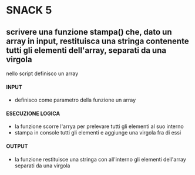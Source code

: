 # SNACK 5

## scrivere una funzione stampa() che, dato un array in input, restituisca una stringa contenente tutti gli elementi dell'array, separati da una virgola

nello script definisco un array

#### INPUT
- definisco come parametro della funzione un array
#### ESECUZIONE LOGICA
- la funzione scorre l'arrya per prelevare tutti gli elementi al suo interno
- stampa in console tutti gli elementi e aggiunge una virgola fra di essi
#### OUTPUT
- la funzione restituisce una stringa con all'interno gli elementi dell'array separati da una virgola